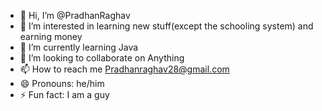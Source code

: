 - 👋 Hi, I’m @PradhanRaghav
- 👀 I’m interested in learning new stuff(except the schooling system) and earning money 
- 🌱 I’m currently learning Java
- 💞️ I’m looking to collaborate on Anything
- 📫 How to reach me Pradhanraghav28@gmail.com 
- 😄 Pronouns: he/him
- ⚡ Fun fact: I am a guy 

<!---
PradhanRaghav/PradhanRaghav is a ✨ special ✨ repository because its `README.md` (this file) appears on your GitHub profile.
You can click the Preview link to take a look at your changes.
--->

